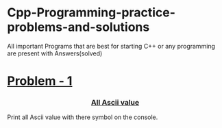 # Cpp-Programming-practice-problems-and-solutions
All important Programs that are best for starting C++ or any programming are present with Answers(solved)

<a href="./Problem1"><h1>Problem - 1</h1></a>

<a href="./Problem1/solution/Q1.aspx"><h3 align="center" >All Ascii value  </h3></a>
Print all Ascii value with there symbol on the console.
